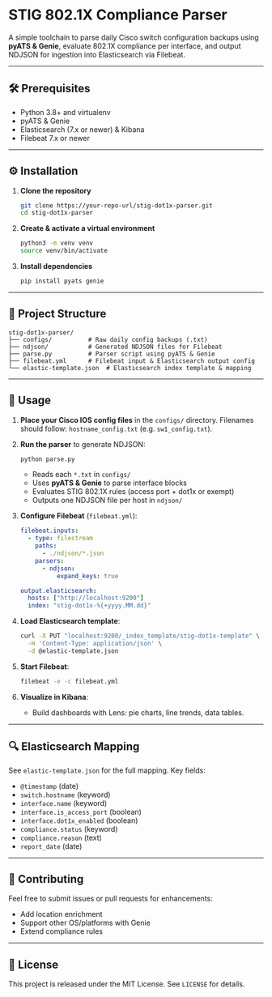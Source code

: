 # STIG 802.1X Compliance Parser

A simple toolchain to parse daily Cisco switch configuration backups using **pyATS & Genie**, evaluate 802.1X compliance per interface, and output NDJSON for ingestion into Elasticsearch via Filebeat.

---

## 🛠️ Prerequisites

- Python 3.8+ and virtualenv
- pyATS & Genie
- Elasticsearch (7.x or newer) & Kibana
- Filebeat 7.x or newer

---

## ⚙️ Installation

1. **Clone the repository**

   ```bash
   git clone https://your-repo-url/stig-dot1x-parser.git
   cd stig-dot1x-parser
   ```

2. **Create & activate a virtual environment**

   ```bash
   python3 -m venv venv
   source venv/bin/activate
   ```

3. **Install dependencies**

   ```bash
   pip install pyats genie
   ```

---

## 📂 Project Structure

```text
stig-dot1x-parser/
├── configs/          # Raw daily config backups (.txt)
├── ndjson/           # Generated NDJSON files for Filebeat
├── parse.py          # Parser script using pyATS & Genie
├── filebeat.yml      # Filebeat input & Elasticsearch output config
└── elastic-template.json  # Elasticsearch index template & mapping
```

---

## 🚀 Usage

1. **Place your Cisco IOS config files** in the `configs/` directory. Filenames should follow:
   `hostname_config.txt` (e.g. `sw1_config.txt`).

2. **Run the parser** to generate NDJSON:

   ```bash
   python parse.py
   ```

   - Reads each `*.txt` in `configs/`
   - Uses **pyATS & Genie** to parse interface blocks
   - Evaluates STIG 802.1X rules (access port + dot1x or exempt)
   - Outputs one NDJSON file per host in `ndjson/`

3. **Configure Filebeat** (`filebeat.yml`):

   ```yaml
   filebeat.inputs:
     - type: filestream
       paths:
         - ./ndjson/*.json
       parsers:
         - ndjson:
             expand_keys: true

   output.elasticsearch:
     hosts: ["http://localhost:9200"]
     index: "stig-dot1x-%{+yyyy.MM.dd}"
   ```

4. **Load Elasticsearch template**:

   ```bash
   curl -X PUT "localhost:9200/_index_template/stig-dot1x-template" \
     -H 'Content-Type: application/json' \
     -d @elastic-template.json
   ```

5. **Start Filebeat**:

   ```bash
   filebeat -e -c filebeat.yml
   ```

6. **Visualize in Kibana**:
   - Build dashboards with Lens: pie charts, line trends, data tables.

---

## 🔍 Elasticsearch Mapping

See `elastic-template.json` for the full mapping. Key fields:

- `@timestamp` (date)
- `switch.hostname` (keyword)
- `interface.name` (keyword)
- `interface.is_access_port` (boolean)
- `interface.dot1x_enabled` (boolean)
- `compliance.status` (keyword)
- `compliance.reason` (text)
- `report_date` (date)

---

## 🤝 Contributing

Feel free to submit issues or pull requests for enhancements:
- Add location enrichment
- Support other OS/platforms with Genie
- Extend compliance rules

---

## 📄 License

This project is released under the MIT License. See `LICENSE` for details.
